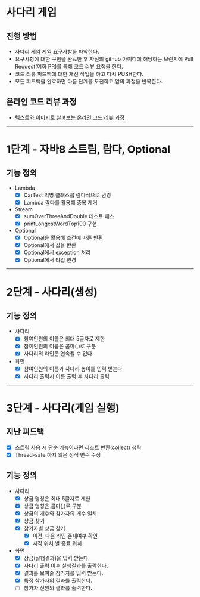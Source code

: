 # 사다리 게임
## 진행 방법
* 사다리 게임 게임 요구사항을 파악한다.
* 요구사항에 대한 구현을 완료한 후 자신의 github 아이디에 해당하는 브랜치에 Pull Request(이하 PR)를 통해 코드 리뷰 요청을 한다.
* 코드 리뷰 피드백에 대한 개선 작업을 하고 다시 PUSH한다.
* 모든 피드백을 완료하면 다음 단계를 도전하고 앞의 과정을 반복한다.

## 온라인 코드 리뷰 과정
* [텍스트와 이미지로 살펴보는 온라인 코드 리뷰 과정](https://github.com/nextstep-step/nextstep-docs/tree/master/codereview)
***

# 1단계 - 자바8 스트림, 람다, Optional

## 기능 정의
* Lambda
  - [x] CarTest 익명 클래스를 람다식으로 변경
  - [x] Lambda 람다를 활용해 중복 제거
* Stream
  - [x] sumOverThreeAndDouble 테스트 패스
  - [x] printLongestWordTop100 구현
* Optional
  - [x] Optional을 활용해 조건에 따른 반환
  - [x] Optional에서 값을 반환
  - [x] Optional에서 exception 처리
  - [x] Optional에서 타입 변경

***

# 2단계 - 사다리(생성)

## 기능 정의

* 사다리
  - [x] 참여인원의 이름은 최대 5글자로 제한
  - [x] 참여인원의 이름은 콤마(,)로 구분
  - [x] 사다리의 라인은 연속될 수 없다
* 화면
  - [x] 참여인원의 이름과 사다리 높이를 입력 받는다
  - [x] 사다리 출력시 이름 출력 후 사다리 출력

***

# 3단계 - 사다리(게임 실행)

## 지난 피드백
 - [x] 스트림 사용 시 단순 기능이라면 리스트 변환(collect) 생략
 - [x] Thread-safe 하지 않은 정적 변수 수정

## 기능 정의

* 사다리
  - [x] 상금 명칭은 최대 5글자로 제한
  - [x] 상금 명칭은 콤마(,)로 구분
  - [x] 상금의 개수와 참가자의 개수 일치
  - [x] 상금 찾기
  - [x] 참가자별 상금 찾기
    - [x] 이전, 다음 라인 존재여부 확인
    - [x] 시작 위치 별 종료 위치
* 화면
  - [x] 상금(실행결과)을 입력 받는다.
  - [x] 사다리 출력 이후 실행결과를 출락한다.
  - [x] 결과를 보여줄 참가자를 입력 받는다.
  - [x] 특정 참가자의 결과를 출력한다.
  - [ ] 참가자 전원의 결과를 출력한다.